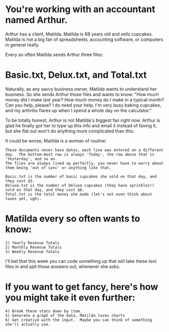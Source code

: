 # You're working with an accountant named Arthur.

Arthur has a client, Matilda.  Matilda is 68 years old and sells cupcakes.  Matilda is not a big fan of spreadsheets, accounting software, or computers in general really.

Every so often Matilda sends Arthur three files:

# Basic.txt, Delux.txt, and Total.txt

Naturally, as any savvy business owner, Matilda wants to understand her business.  So she sends Arthur those files and wants to know: "How much money did I make last year? How much money do I make in a typical month?  Can you help, please? I do need your help,  I'm very busy baking cupcakes, and my arthritis flares up when I spend a whole day on the calculator."

To be totally honest, Arthur is not Matilda's biggest fan right now.  Arthur is glad he finally got her to type up this info and email it instead of faxing it, but she flat out won't do anything more complicated than this.

It could be worse, Matilda is a woman of routine:

    These documents never have dates, each line was entered on a different day.  The bottom-most row is always 'Today', the row above that is 'Yesterday', and so on.
    The files are always lined up perfectly, you never have to worry about them being 'out of sync' or anything like that.

    Basic.txt is the number of basic cupcakes she sold on that day, and they cost $5.
    Deluxe.txt is the number of Deluxe cupcakes (they have sprinkles!) sold on that day, and they cost $6.
    Total.txt is the total money she made (let's not even think about taxes yet, ugh).

# Matilda every so often wants to know:

    1) Yearly Revenue Totals
    2) Monthly Revenue Totals
    3) Weekly Revenue Totals

I'll bet that this week you can code something up that will take these text files in and spit those answers out, whenever she asks.

# If you want to get fancy, here's how you might take it even further:

    4) Break these stats down by item.
    5) Generate a graph of the data, Matilda loves charts
    6) Get creative with the input.  Maybe you can think of something she'll actually use.
